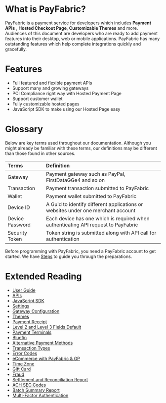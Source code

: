 # What is PayFabric?
PayFabric is a payment service for developers which includes **Payment APIs** , **Hosted Checkout Page**, **Customizable Themes** and more. Audiences of this document are developers who are ready to add payment features into their desktop, web or mobile applications. PayFabric has many outstanding features which help complete integrations quickly and gracefully.

# Features

* Full featured and flexible payment APIs
* Support many and growing gateways
* PCI Compliance right way with Hosted Payment Page
* Support customer wallet
* Fully customizable hosted pages
* JavaScript SDK to make using our Hosted Page easy


# Glossary

Below are key terms used throughout our documentation. Although you might already be familiar with these terms, our definitions may be different than those found in other sources.

| Terms        | Definition| 
| :-------------|:-------------| 
| Gateway| Payment gateway such as PayPal, FirstDataGGe4 and so on | 
| Transaction| Payment transaction submitted to PayFabric | 
| Wallet | Payment wallet submitted to PayFabric |
| Device ID| A Guid to identify different applications or websites under one merchant account|  
| Device Password| Each device has one which is required when authenticating API request to PayFabric|  
| Security Token| Token string is submitted along with API call for authentication |

Before programming with PayFabric, you need a PayFabric account to get started. We have [Steps](Sections/Configure%20Portal.md) to guide you through the preparations. 

# Extended Reading
* [User Guide](https://www.nodus.com/payfabric-user-guide/)
* [APIs](https://github.com/PayFabric/PayFabric-APIs)
* [JavaScript SDK](Sections/JavaScript-SDK.md)
* [Settings](Sections/PayFabric%20Settings.md)
* [Gateway Configuration](Sections/Gateway%20Configuration.md)
* [Themes](Sections/Themes.md)
* [Payment Receipt](Sections/Payment%20Receipt.md)
* [Level 2 and Level 3 Fields Default](Sections/L2%20and%20L3%20Fields%20Default.md)
* [Payment Terminals](Sections/Payment%20Terminals.md)
* [Bluefin](Sections/Bluefin.md)
* [Alternative Payment Methods](Sections/APM.md)
* [Transaction Types](https://github.com/PayFabric/APIs/blob/master/PayFabric/Sections/Transaction%20Types.md)
* [Error Codes](Sections/PayFabric%20Error%20Codes.md)
* [eCommerce with PayFabric & GP](Sections/eCommerce%20with%20PayFabric%20%26%20GP.pdf)
* [Time Zone](https://github.com/PayFabric/Portal/blob/master/PayFabric/Sections/Timezone.md)
* [Gift Card](https://github.com/PayFabric/Portal/blob/master/PayFabric/Sections/Gift%20Card.md)
* [Fraud](Sections/Fraud.md)
* [Settlement and Reconciliation Report](Sections/Settlement%20Report.md)
* [ACH SEC Codes](https://github.com/PayFabric/Portal/blob/master/PayFabric/Sections/SECCodes.md)
* [Batch Summary Report](Sections/Batch%20Summary%20Report.md)
* [Multi-Factor Authentication](https://github.com/PayFabric/Portal/blob/master/PayFabric/Sections/MFA.md)

